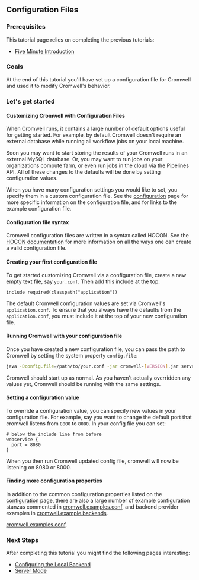 ## Configuration Files

### Prerequisites

This tutorial page relies on completing the previous tutorials:

* [Five Minute Introduction](FiveMinuteIntro.md)


### Goals

At the end of this tutorial you'll have set up a configuration file for Cromwell and used it to modify Cromwell's behavior.

### Let's get started

#### Customizing Cromwell with Configuration Files

When Cromwell runs, it contains a large number of default options useful for getting started. For example, by default Cromwell doesn't require an external database while running all workflow jobs on your local machine.

Soon you may want to start storing the results of your Cromwell runs in an external MySQL database. Or, you may want to run jobs on your organizations compute farm, or even run jobs in the cloud via the Pipelines API. All of these changes to the defaults will be done by setting configuration values.

When you have many configuration settings you would like to set, you specify them in a custom configuration file. See the [configuration](../Configuring) page for more specific information on the configuration file, and for links to the example configuration file.

#### Configuration file syntax

Cromwell configuration files are written in a syntax called HOCON. See the [HOCON documentation](https://github.com/typesafehub/config/blob/master/HOCON.md#hocon-human-optimized-config-object-notation) for more information on all the ways one can create a valid configuration file.

#### Creating your first configuration file

To get started customizing Cromwell via a configuration file, create a new empty text file, say `your.conf`. Then add this include at the top:

```hocon
include required(classpath("application"))
```

The default Cromwell configuration values are set via Cromwell's `application.conf`. To ensure that you always have the defaults from the `application.conf`, you must include it at the top of your new configuration file.

#### Running Cromwell with your configuration file

Once you have created a new configuration file, you can pass the path to Cromwell by setting the system property `config.file`:

```bash
java -Dconfig.file=/path/to/your.conf -jar cromwell-[VERSION].jar server
```

Cromwell should start up as normal. As you haven't actually overridden any values yet, Cromwell should be running with the same settings.

#### Setting a configuration value

To override a configuration value, you can specify new values in your configuration file. For example, say you want to change the default port that cromwell listens from `8000` to `8080`. In your config file you can set:

```hocon
# below the include line from before
webservice {
  port = 8080
}
```

When you then run Cromwell updated config file, cromwell will now be listening on 8080 or 8000.

#### Finding more configuration properties

In addition to the common configuration properties listed on the [configuration](../Configuring) page, there are also a large number of example configuration stanzas commented in [cromwell.examples.conf][cromwell-examples-conf], and
backend provider examples in [cromwell.example.backends][cromwell-examples-folder].


[cromwell.examples.conf](https://github.com/broadinstitute/cromwell/blob/develop/cromwell.examples.conf).

### Next Steps

After completing this tutorial you might find the following pages interesting:

* [Configuring the Local Backend](LocalBackendIntro)
* [Server Mode](ServerMode.md)

[cromwell-examples-conf]: https://www.github.com/broadinstitute/cromwell/tree/develop/cromwell.examples.conf
[cromwell-examples-folder]: https://www.github.com/broadinstitute/cromwell/tree/develop/cromwell.example.backends
